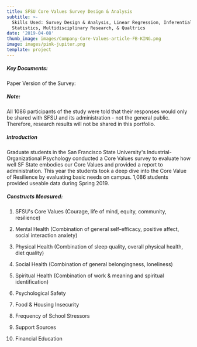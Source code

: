 ```yaml
---
title: SFSU Core Values Survey Design & Analysis
subtitle: >-
  Skills Used: Survey Design & Analysis, Linear Regression, Inferential
  Statistics, Multidisciplinary Research, & Qualtrics
date: '2019-04-08'
thumb_image: images/Company-Core-Values-article-FB-KING.png
image: images/pink-jupiter.png
template: project
---
```

##### Key Documents:

Paper Version of the Survey:

##### Note:

All 1086 participants of the study were told that their responses would only be shared with SFSU and its administration - not the general public. Therefore, research results will not be shared in this portfolio.

##### Introduction

Graduate students in the San Francisco State University's Industrial-Organizational Psychology conducted a Core Values survey to evaluate how well SF State embodies our Core Values and provided a report to administration. This year the students took a deep dive into the Core Value of Resilience by evaluating basic needs on campus. 1,086 students provided useable data during Spring 2019.

##### Constructs Measured:

1.  SFSU's Core Values (Courage, life of mind, equity, community, resilience)

2.  Mental Health (Combination of general self-efficacy, positive affect, social interaction anxiety)

3.  Physical Health (Combination of sleep quality, overall physical health, diet quality)

4.  Social Health (Combination of general belongingness, loneliness)

5.  Spiritual Health (Combination of work & meaning and spiritual identification)

6.  Psychological Safety 

7.  Food & Housing Insecurity

8.  Frequency of School Stressors

9.  Support Sources

10. Financial Education

#####
